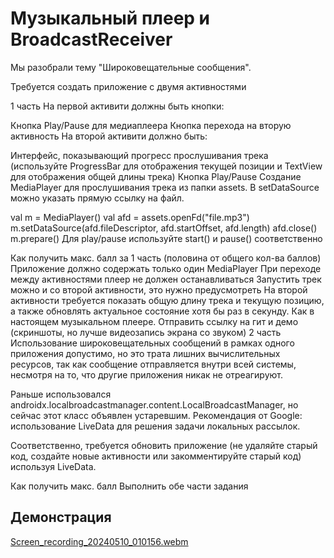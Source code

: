 # Музыкальный плеер и BroadcastReceiver

Мы разобрали тему "Широковещательные сообщения".

Требуется создать приложение с двумя активностями

​1 часть
На первой активити должны быть кнопки: 

​Кнопка Play/Pause для медиаплеера
Кнопка перехода на вторую активность
На второй активити должно быть:

​Интерфейс, показывающий прогресс прослушивания трека (используйте ProgressBar для отображения текущей позиции и TextView для отображения общей длины трека)
Кнопка Play/Pause
Создание MediaPlayer для прослушивания трека из папки assets. В setDataSource можно указать прямую ссылку на файл.

val m = MediaPlayer()
val afd = assets.openFd("file.mp3")
m.setDataSource(afd.fileDescriptor, afd.startOffset, afd.length)
afd.close()
m.prepare()
Для play/pause используйте start() и pause() соответственно



​Как получить макс. балл за 1 часть (половина от общего кол-ва баллов)
​Приложение должно содержать только один MediaPlayer
При переходе между активностями плеер не должен останавливаться
Запустить трек можно и со второй активности, это нужно предусмотреть
На второй активности требуется показать общую длину трека и текущую позицию, а также обновлять актуальное состояние хотя бы раз в секунду. Как в настоящем музыкальном плеере.
Отправить ссылку на гит и демо (скриншоты, но лучше видеозапись экрана со звуком)
​2 часть
Использование широковещательных сообщений в рамках одного приложения допустимо, но это трата лишних вычислительных ресурсов, так как сообщение отправляется внутри всей системы, несмотря на то, что другие приложения никак не отреагируют.

 Раньше использовался androidx.localbroadcastmanager.content.LocalBroadcastManager, но сейчас этот класс объявлен устаревшим. Рекомендация от Google: использование LiveData для решения задачи локальных рассылок. 

Соответственно, требуется обновить приложение (не удаляйте старый код, создайте новые активности или закомментируйте старый код) используя LiveData.

​Как получить макс. балл
Выполнить обе части задания

## Демонстрация
[Screen_recording_20240510_010156.webm](https://github.com/vladnov138/AndroidDevelopment/assets/113700660/b1d5232a-6da8-42aa-b982-a413fbfcf9fd)
